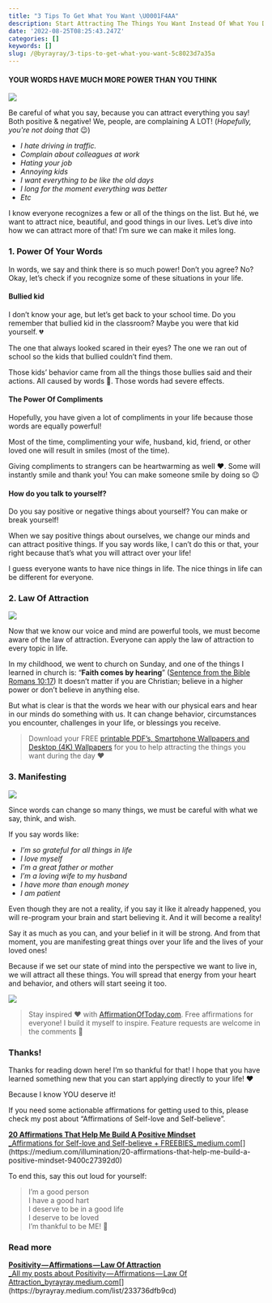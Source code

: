 ```yaml
---
title: "3 Tips To Get What You Want \U0001F4AA"
description: Start Attracting The Things You Want Instead Of What You Don’t Want!
date: '2022-08-25T08:25:43.247Z'
categories: []
keywords: []
slug: /@byrayray/3-tips-to-get-what-you-want-5c8023d7a35a
---
```


#### YOUR WORDS HAVE MUCH MORE POWER THAN YOU THINK

![](/images/0__28yrsQn2QwvELwZz.jpg)

Be careful of what you say, because you can attract everything you say! Both positive & negative! We, people, are complaining A LOT! (_Hopefully, you're not doing that_ 😉)

*   _I hate driving in traffic._
*   _Complain about colleagues at work_
*   _Hating your job_
*   _Annoying kids_
*   _I want everything to be like the old days_
*   _I long for the moment everything was better_
*   _Etc_

I know everyone recognizes a few or all of the things on the list. But hé, we want to attract nice, beautiful, and good things in our lives. Let’s dive into how we can attract more of that! I’m sure we can make it miles long.

### 1\. Power Of Your Words

In words, we say and think there is so much power! Don’t you agree? No? Okay, let’s check if you recognize some of these situations in your life.

#### **Bullied kid**

I don’t know your age, but let’s get back to your school time. Do you remember that bullied kid in the classroom? Maybe you were that kid yourself. 💔

The one that always looked scared in their eyes? The one we ran out of school so the kids that bullied couldn’t find them.

Those kids’ behavior came from all the things those bullies said and their actions. All caused by words 🤯. Those words had severe effects.

#### **The Power Of Compliments**

Hopefully, you have given a lot of compliments in your life because those words are equally powerful!

Most of the time, complimenting your wife, husband, kid, friend, or other loved one will result in smiles (most of the time).

Giving compliments to strangers can be heartwarming as well ♥️. Some will instantly smile and thank you! You can make someone smile by doing so 😉

#### **How do you talk to yourself?**

Do you say positive or negative things about yourself? You can make or break yourself!

When we say positive things about ourselves, we change our minds and can attract positive things. If you say words like, I can’t do this or that, your right because that’s what you will attract over your life!

I guess everyone wants to have nice things in life. The nice things in life can be different for everyone.

### 2\. Law Of Attraction

![](/images/0__5FB__0RLdVFtgbIUp.jpg)

Now that we know our voice and mind are powerful tools, we must become aware of the law of attraction. Everyone can apply the law of attraction to every topic in life.

In my childhood, we went to church on Sunday, and one of the things I learned in church is: “**Faith comes by hearing**” ([Sentence from the Bible Romans 10:17](https://biblehub.com/romans/10-17.htm)) It doesn’t matter if you are Christian; believe in a higher power or don’t believe in anything else.

But what is clear is that the words we hear with our physical ears and hear in our minds do something with us. It can change behavior, circumstances you encounter, challenges in your life, or blessings you receive.

> Download your FREE [printable PDF’s, Smartphone Wallpapers and Desktop (4K) Wallpapers](https://byrayray.gumroad.com/l/affirmations-self-love-self-believe) for you to help attracting the things you want during the day ❤️

### 3\. Manifesting

![](/images/0__hgwxK__7rf5Yl7lRj.jpg)

Since words can change so many things, we must be careful with what we say, think, and wish.

If you say words like:

*   _I’m so grateful for all things in life_
*   _I love myself_
*   _I’m a great father or mother_
*   _I’m a loving wife to my husband_
*   _I have more than enough money_
*   _I am patient_

Even though they are not a reality, if you say it like it already happened, you will re-program your brain and start believing it. And it will become a reality!

Say it as much as you can, and your belief in it will be strong. And from that moment, you are manifesting great things over your life and the lives of your loved ones!

Because if we set our state of mind into the perspective we want to live in, we will attract all these things. You will spread that energy from your heart and behavior, and others will start seeing it too.

[![](https://cdn-images-1.medium.com/max/800/1*-ck5CKqAI-nWClPGsEK6eQ.png)](https://affirmationoftoday.com/)

> Stay inspired ❤️ with [AffirmationOfToday.com](https://affirmationoftoday.com/). Free affirmations for everyone! I build it myself to inspire. Feature requests are welcome in the comments 🤗

### Thanks!

Thanks for reading down here! I’m so thankful for that! I hope that you have learned something new that you can start applying directly to your life! ♥️

Because I know YOU deserve it!

If you need some actionable affirmations for getting used to this, please check my post about “Affirmations of Self-love and Self-believe”.

[**20 Affirmations That Help Me Build A Positive Mindset**  
_Affirmations for Self-love and Self-believe + FREEBIES_medium.com](https://medium.com/illumination/20-affirmations-that-help-me-build-a-positive-mindset-9400c27392d0 "https://medium.com/illumination/20-affirmations-that-help-me-build-a-positive-mindset-9400c27392d0")[](https://medium.com/illumination/20-affirmations-that-help-me-build-a-positive-mindset-9400c27392d0)

To end this, say this out loud for yourself:

> I’m a good person  
> I have a good hart  
> I deserve to be in a good life  
> I deserve to be loved  
> I’m thankful to be ME! 🥰



### Read more

[**Positivity — Affirmations — Law Of Attraction**  
_All my posts about Positivity — Affirmations — Law Of Attraction_byrayray.medium.com](https://byrayray.medium.com/list/233736dfb9cd "https://byrayray.medium.com/list/233736dfb9cd")[](https://byrayray.medium.com/list/233736dfb9cd)